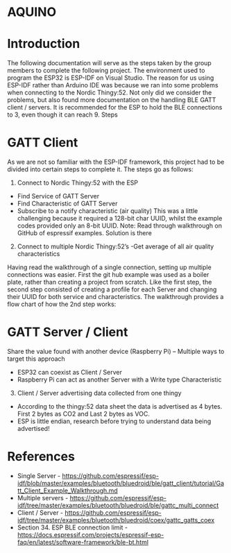 # AQUINO

# Introduction
The following documentation will serve as the steps taken by the group members to complete the following project. The environment used to program the ESP32 is ESP-IDF on Visual Studio. The reason for us using ESP-IDF rather than Arduino IDE was because we ran into some problems when connecting to the Nordic Thingy:52. Not only did we consider the problems, but also found more documentation on the handling BLE GATT client / servers. It is recommended for the ESP to hold the BLE connections to 3, even though it can reach 9.
Steps

# GATT Client
As we are not so familiar with the ESP-IDF framework, this project had to be divided into certain steps to complete it. The steps go as follows:
1.	Connect to Nordic Thingy:52 with the ESP
  - Find Service of GATT Server
  - Find Characteristic of GATT Server
  - Subscribe to a notify characteristic (air quality)
This was a little challenging because it required a 128-bit char UUID, whilst the example codes provided only an 8-bit UUID. Note: Read through walkthrough on GitHub of espressif examples. Solution is there
2.	Connect to multiple Nordic Thingy:52’s
  -Get average of all air quality characteristics
  
Having read the walkthrough of a single connection, setting up multiple connections was easier. First the git hub example was used as a boiler plate, rather than creating a project from scratch. Like the first step, the second step consisted of creating a profile for each Server and changing their UUID for both service and characteristics. The walkthrough provides a flow chart of how the 2nd step works:

# GATT Server / Client
Share the value found with another device (Raspberry Pi) – Multiple ways to target this approach
  - ESP32 can coexist as Client / Server
  - Raspberry Pi can act as another Server with a Write type Characteristic
3.	Client / Server advertising data collected from one thingy
  - According to the thingy:52 data sheet the data is advertised as 4 bytes. First 2 bytes as CO2 and Last 2 bytes as VOC. 
  - ESP is little endian, research before trying to understand data being advertised!

# References
-	Single Server - https://github.com/espressif/esp-idf/blob/master/examples/bluetooth/bluedroid/ble/gatt_client/tutorial/Gatt_Client_Example_Walkthrough.md 
-	Multiple servers - https://github.com/espressif/esp-idf/tree/master/examples/bluetooth/bluedroid/ble/gattc_multi_connect 
-	Client / Server - https://github.com/espressif/esp-idf/tree/master/examples/bluetooth/bluedroid/coex/gattc_gatts_coex 
-	Section 34. ESP BLE connection limit - https://docs.espressif.com/projects/espressif-esp-faq/en/latest/software-framework/ble-bt.html 
